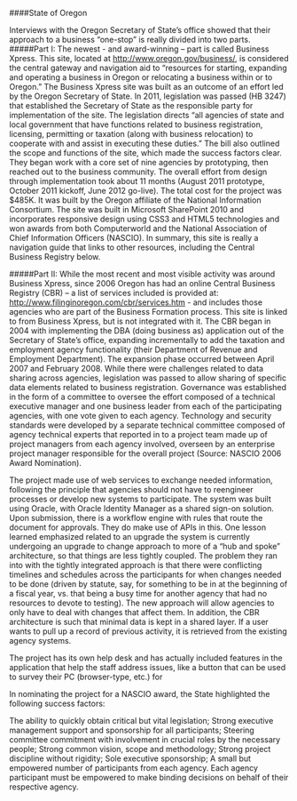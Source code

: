 ####State of Oregon

Interviews with the Oregon Secretary of State’s office showed that their approach to a business “one-stop” is really divided into two parts.  
#####Part I:
The newest - and award-winning – part is called Business Xpress. This site, located at http://www.oregon.gov/business/, is considered the central gateway and navigation aid to “resources for starting, expanding and operating a business in Oregon or relocating a business within or to Oregon.” The Business Xpress site was built as an outcome of an effort led by the Oregon Secretary of State. In 2011, legislation was passed (HB 3247) that established the Secretary of State as the responsible party for implementation of the site. The legislation directs “all agencies of state and local government that have functions related to business registration, licensing, permitting or taxation (along with business relocation) to cooperate with and assist in executing these duties.”  The bill also outlined the scope and functions of the site, which made the success factors clear. They began work with a core set of nine agencies by prototyping, then reached out to the business community.  The overall effort from design through implementation took about 11 months (August 2011 prototype, October 2011 kickoff, June 2012 go-live).  The total cost for the project was $485K. It was built by the Oregon affiliate of the National Information Consortium. The site was built in Microsoft SharePoint 2010 and incorporates responsive design using CSS3 and HTML5 technologies and won awards from both Computerworld and the National Association of Chief Information Officers (NASCIO). In summary, this site is really a navigation guide that links to other resources, including the Central Business Registry below.

#####Part II:
While the most recent and most visible activity was around Business Xpress, since 2006 Oregon has had an online Central Business Registry (CBR) – a list of services included is provided at: http://www.filinginoregon.com/cbr/services.htm - and includes those agencies who are part of the Business Formation process.  This site is linked to from Business Xpress, but is not integrated with it.  The CBR began in 2004 with implementing the DBA (doing business as) application out of the Secretary of State’s office, expanding incrementally to add the taxation and employment agency functionality (their Department of Revenue and Employment Department). The expansion phase occurred between April 2007 and February 2008. While there were challenges related to data sharing across agencies, legislation was passed to allow sharing of specific data elements related to business registration. Governance was established in the form of a committee to oversee the effort composed of a technical executive manager and one business leader from each of the participating agencies, with one vote given to each agency. Technology and security standards were developed by a separate technical committee composed of agency technical experts that reported in to a project team made up of project managers from each agency involved, overseen by an enterprise project manager responsible for the overall project (Source: NASCIO 2006 Award Nomination). 

The project made use of web services to exchange needed information, following the principle that agencies should not have to reengineer processes or develop new systems to participate. The system was built using Oracle, with Oracle Identity Manager as a shared sign-on solution. Upon submission, there is a workflow engine with rules that route the document for approvals.  They do make use of APIs in this.
One lesson learned emphasized related to an upgrade the system is currently undergoing an upgrade to change approach to more of a “hub and spoke” architecture, so that things are less tightly coupled.  The problem they ran into with the tightly integrated approach is that there were conflicting timelines and schedules across the participants for when changes needed to be done (driven by statute, say, for something to be in at the beginning of a fiscal year, vs. that being a busy time for another agency that had no resources to devote to testing). The new approach will allow agencies to only have to deal with changes that affect them. In addition, the CBR architecture is such that minimal data is kept in a shared layer.  If a user wants to pull up a record of previous activity, it is retrieved from the existing agency systems.

The project has its own help desk and has actually included features in the application that help the staff address issues, like a button that can be used to survey their PC (browser-type, etc.) for 

In nominating the project for a NASCIO award, the State highlighted the following success factors:

The ability to quickly obtain critical but vital legislation; 
Strong executive management support and sponsorship for all participants; 
Steering committee commitment with involvement in crucial roles by the necessary people; 
Strong common vision, scope and methodology; 
Strong project discipline without rigidity; 
Sole executive sponsorship; 
A small but empowered number of participants from each agency. Each agency participant must be empowered to make binding decisions on behalf of their respective agency. 
